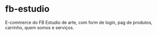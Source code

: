 # fb-estudio
E-commerce do FB Estudio de arte, com form de login, pag de produtos, carrinho, quem somos e serviços.
